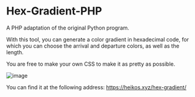 # Hex-Gradient-PHP
A PHP adaptation of the original Python program.

With this tool, you can generate a color gradient in hexadecimal code, for which you can choose the arrival and departure colors, as well as the length.

You are free to make your own CSS to make it as pretty as possible.

![image](https://github.com/Haikoseu/Hex-Gradient-PHP/assets/43687785/9e88bc99-6396-4998-ac44-5324c5577c23)

You can find it at the following address: https://heikos.xyz/hex-gradient/
